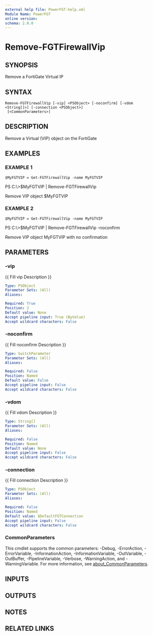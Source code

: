 ```yaml
---
external help file: PowerFGT-help.xml
Module Name: PowerFGT
online version:
schema: 2.0.0
---
```


# Remove-FGTFirewallVip

## SYNOPSIS
Remove a FortiGate Virtual IP

## SYNTAX

```
Remove-FGTFirewallVip [-vip] <PSObject> [-noconfirm] [-vdom <String[]>] [-connection <PSObject>]
 [<CommonParameters>]
```

## DESCRIPTION
Remove a Virtual (VIP) object on the FortiGate

## EXAMPLES

### EXAMPLE 1
```
$MyFGTVIP = Get-FGTFirewallVip -name MyFGTVIP
```

PS C:\\\>$MyFGTVIP | Remove-FGTFirewallVip

Remove VIP object $MyFGTVIP

### EXAMPLE 2
```
$MyFGTVIP = Get-FGTFirewallVip -name MyFGTVIP
```

PS C:\\\>$MyFGTVIP | Remove-FGTFirewallVip -noconfirm

Remove VIP object MyFGTVIP with no confirmation

## PARAMETERS

### -vip
{{ Fill vip Description }}

```yaml
Type: PSObject
Parameter Sets: (All)
Aliases:

Required: True
Position: 2
Default value: None
Accept pipeline input: True (ByValue)
Accept wildcard characters: False
```

### -noconfirm
{{ Fill noconfirm Description }}

```yaml
Type: SwitchParameter
Parameter Sets: (All)
Aliases:

Required: False
Position: Named
Default value: False
Accept pipeline input: False
Accept wildcard characters: False
```

### -vdom
{{ Fill vdom Description }}

```yaml
Type: String[]
Parameter Sets: (All)
Aliases:

Required: False
Position: Named
Default value: None
Accept pipeline input: False
Accept wildcard characters: False
```

### -connection
{{ Fill connection Description }}

```yaml
Type: PSObject
Parameter Sets: (All)
Aliases:

Required: False
Position: Named
Default value: $DefaultFGTConnection
Accept pipeline input: False
Accept wildcard characters: False
```

### CommonParameters
This cmdlet supports the common parameters: -Debug, -ErrorAction, -ErrorVariable, -InformationAction, -InformationVariable, -OutVariable, -OutBuffer, -PipelineVariable, -Verbose, -WarningAction, and -WarningVariable. For more information, see [about_CommonParameters](http://go.microsoft.com/fwlink/?LinkID=113216).

## INPUTS

## OUTPUTS

## NOTES

## RELATED LINKS
